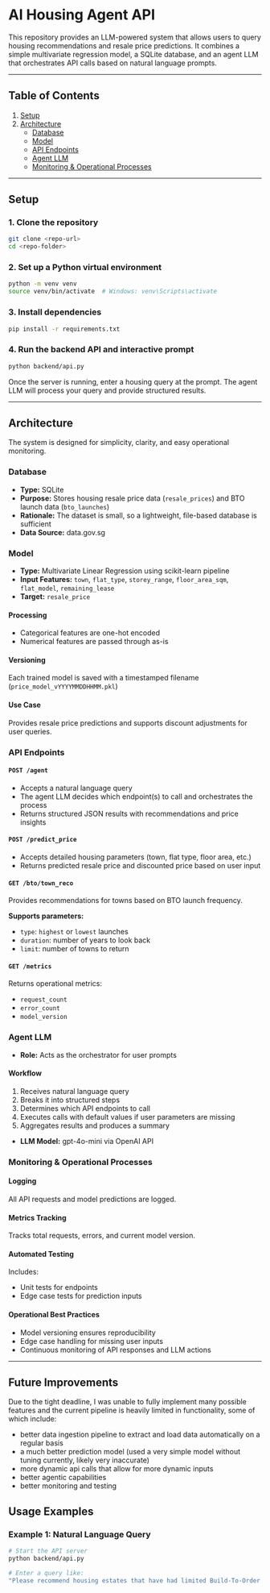# AI Housing Agent API

This repository provides an LLM-powered system that allows users to query housing recommendations and resale price predictions. It combines a simple multivariate regression model, a SQLite database, and an agent LLM that orchestrates API calls based on natural language prompts.

---

## Table of Contents

1. [Setup](#setup)
2. [Architecture](#architecture)
   - [Database](#database)
   - [Model](#model)
   - [API Endpoints](#api-endpoints)
   - [Agent LLM](#agent-llm)
   - [Monitoring & Operational Processes](#monitoring--operational-processes)

---

## Setup

### 1. Clone the repository

```bash
git clone <repo-url>
cd <repo-folder>
```

### 2. Set up a Python virtual environment

```bash
python -m venv venv
source venv/bin/activate  # Windows: venv\Scripts\activate
```

### 3. Install dependencies

```bash
pip install -r requirements.txt
```

### 4. Run the backend API and interactive prompt

```bash
python backend/api.py
```

Once the server is running, enter a housing query at the prompt. The agent LLM will process your query and provide structured results.

---

## Architecture

The system is designed for simplicity, clarity, and easy operational monitoring.

### Database

- **Type:** SQLite
- **Purpose:** Stores housing resale price data (`resale_prices`) and BTO launch data (`bto_launches`)
- **Rationale:** The dataset is small, so a lightweight, file-based database is sufficient
- **Data Source:** data.gov.sg

### Model

- **Type:** Multivariate Linear Regression using scikit-learn pipeline
- **Input Features:** `town`, `flat_type`, `storey_range`, `floor_area_sqm`, `flat_model`, `remaining_lease`
- **Target:** `resale_price`

#### Processing

- Categorical features are one-hot encoded
- Numerical features are passed through as-is

#### Versioning

Each trained model is saved with a timestamped filename (`price_model_vYYYYMMDDHHMM.pkl`)

#### Use Case

Provides resale price predictions and supports discount adjustments for user queries.

### API Endpoints

#### `POST /agent`

- Accepts a natural language query
- The agent LLM decides which endpoint(s) to call and orchestrates the process
- Returns structured JSON results with recommendations and price insights

#### `POST /predict_price`

- Accepts detailed housing parameters (town, flat type, floor area, etc.)
- Returns predicted resale price and discounted price based on user input

#### `GET /bto/town_reco`

Provides recommendations for towns based on BTO launch frequency.

**Supports parameters:**
- `type`: `highest` or `lowest` launches
- `duration`: number of years to look back
- `limit`: number of towns to return

#### `GET /metrics`

Returns operational metrics:
- `request_count`
- `error_count`
- `model_version`

### Agent LLM

- **Role:** Acts as the orchestrator for user prompts

#### Workflow

1. Receives natural language query
2. Breaks it into structured steps
3. Determines which API endpoints to call
4. Executes calls with default values if user parameters are missing
5. Aggregates results and produces a summary

- **LLM Model:** gpt-4o-mini via OpenAI API

### Monitoring & Operational Processes

#### Logging

All API requests and model predictions are logged.

#### Metrics Tracking

Tracks total requests, errors, and current model version.

#### Automated Testing

Includes:
- Unit tests for endpoints
- Edge case tests for prediction inputs

#### Operational Best Practices

- Model versioning ensures reproducibility
- Edge case handling for missing user inputs
- Continuous monitoring of API responses and LLM actions

---

## Future Improvements

Due to the tight deadline, I was unable to fully implement many possible features and the current pipeline is heavily limited in functionality, some of which include:
- better data ingestion pipeline to extract and load data automatically on a regular basis
- a much better prediction model (used a very simple model without tuning currently, likely very inaccurate)
- more dynamic api calls that allow for more dynamic inputs
- better agentic capabilities
- better monitoring and testing

## Usage Examples

### Example 1: Natural Language Query

```bash
# Start the API server
python backend/api.py

# Enter a query like:
"Please recommend housing estates that have had limited Build-To-Order (BTO) launches in the past ten years. For each estate, provide an analysis of potential BTO prices for both 3-room and 4-room flats, considering low, middle, and high floor levels. For each price category, include the recommended household income needed to afford the flat."
```

